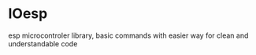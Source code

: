 # IOesp
esp microcontroler library,
basic commands with easier way for clean and understandable code
